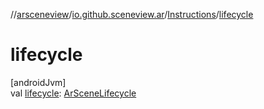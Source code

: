//[arsceneview](../../../index.md)/[io.github.sceneview.ar](../index.md)/[Instructions](index.md)/[lifecycle](lifecycle.md)

# lifecycle

[androidJvm]\
val [lifecycle](lifecycle.md): [ArSceneLifecycle](../-ar-scene-lifecycle/index.md)
